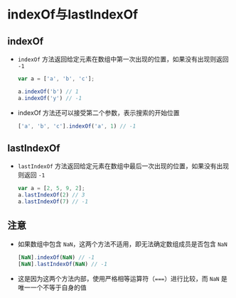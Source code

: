 # indexOf与lastIndexOf

## indexOf

  - `indexOf` 方法返回给定元素在数组中第一次出现的位置，如果没有出现则返回 `-1`

    ```js
    var a = ['a', 'b', 'c'];

    a.indexOf('b') // 1
    a.indexOf('y') // -1
    ```

  - indexOf 方法还可以接受第二个参数，表示搜索的开始位置

    ```js
    ['a', 'b', 'c'].indexOf('a', 1) // -1
    ```

## lastIndexOf

  - `lastIndexOf` 方法返回给定元素在数组中最后一次出现的位置，如果没有出现则返回 `-1`

    ```js
    var a = [2, 5, 9, 2];
    a.lastIndexOf(2) // 3
    a.lastIndexOf(7) // -1
    ```

## 注意

  - 如果数组中包含 `NaN`，这两个方法不适用，即无法确定数组成员是否包含 `NaN`

    ```js
    [NaN].indexOf(NaN) // -1
    [NaN].lastIndexOf(NaN) // -1
    ```

  - 这是因为这两个方法内部，使用严格相等运算符（`===`）进行比较，而 `NaN` 是唯一一个不等于自身的值
